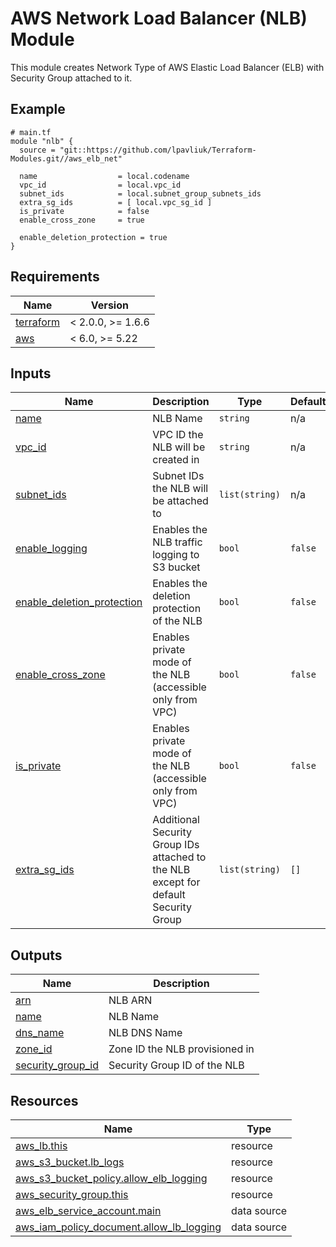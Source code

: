 # AWS Network Load Balancer (NLB) Module

This module creates Network Type of AWS Elastic Load Balancer (ELB) with Security Group attached to it.

<!-- Next block is generated by terraform-docs following .terraform-docs.yml config -->
<!-- BEGIN_TF_DOCS -->
## Example

```hcl
# main.tf
module "nlb" {
  source = "git::https://github.com/lpavliuk/Terraform-Modules.git//aws_elb_net"

  name                  = local.codename
  vpc_id                = local.vpc_id
  subnet_ids            = local.subnet_group_subnets_ids
  extra_sg_ids          = [ local.vpc_sg_id ]
  is_private            = false
  enable_cross_zone     = true

  enable_deletion_protection = true
}
```

## Requirements

| Name | Version |
|------|---------|
| <a name="requirement_terraform"></a> [terraform](#requirement\_terraform) | < 2.0.0, >= 1.6.6 |
| <a name="requirement_aws"></a> [aws](#requirement\_aws) | < 6.0, >= 5.22 |

## Inputs

| Name | Description | Type | Default | Required |
|------|-------------|------|---------|:--------:|
| <a name="input_name"></a> [name](#input\_name) | NLB Name | `string` | n/a | yes |
| <a name="input_vpc_id"></a> [vpc\_id](#input\_vpc\_id) | VPC ID the NLB will be created in | `string` | n/a | yes |
| <a name="input_subnet_ids"></a> [subnet\_ids](#input\_subnet\_ids) | Subnet IDs the NLB will be attached to | `list(string)` | n/a | yes |
| <a name="input_enable_logging"></a> [enable\_logging](#input\_enable\_logging) | Enables the NLB traffic logging to S3 bucket | `bool` | `false` | no |
| <a name="input_enable_deletion_protection"></a> [enable\_deletion\_protection](#input\_enable\_deletion\_protection) | Enables the deletion protection of the NLB | `bool` | `false` | no |
| <a name="input_enable_cross_zone"></a> [enable\_cross\_zone](#input\_enable\_cross\_zone) | Enables private mode of the NLB (accessible only from VPC) | `bool` | `false` | no |
| <a name="input_is_private"></a> [is\_private](#input\_is\_private) | Enables private mode of the NLB (accessible only from VPC) | `bool` | `false` | no |
| <a name="input_extra_sg_ids"></a> [extra\_sg\_ids](#input\_extra\_sg\_ids) | Additional Security Group IDs attached to the NLB except for default Security Group | `list(string)` | `[]` | no |

## Outputs

| Name | Description |
|------|-------------|
| <a name="output_arn"></a> [arn](#output\_arn) | NLB ARN |
| <a name="output_name"></a> [name](#output\_name) | NLB Name |
| <a name="output_dns_name"></a> [dns\_name](#output\_dns\_name) | NLB DNS Name |
| <a name="output_zone_id"></a> [zone\_id](#output\_zone\_id) | Zone ID the NLB provisioned in |
| <a name="output_security_group_id"></a> [security\_group\_id](#output\_security\_group\_id) | Security Group ID of the NLB |

## Resources

| Name | Type |
|------|------|
| [aws_lb.this](https://registry.terraform.io/providers/hashicorp/aws/latest/docs/resources/lb) | resource |
| [aws_s3_bucket.lb_logs](https://registry.terraform.io/providers/hashicorp/aws/latest/docs/resources/s3_bucket) | resource |
| [aws_s3_bucket_policy.allow_elb_logging](https://registry.terraform.io/providers/hashicorp/aws/latest/docs/resources/s3_bucket_policy) | resource |
| [aws_security_group.this](https://registry.terraform.io/providers/hashicorp/aws/latest/docs/resources/security_group) | resource |
| [aws_elb_service_account.main](https://registry.terraform.io/providers/hashicorp/aws/latest/docs/data-sources/elb_service_account) | data source |
| [aws_iam_policy_document.allow_lb_logging](https://registry.terraform.io/providers/hashicorp/aws/latest/docs/data-sources/iam_policy_document) | data source |
<!-- END_TF_DOCS -->
